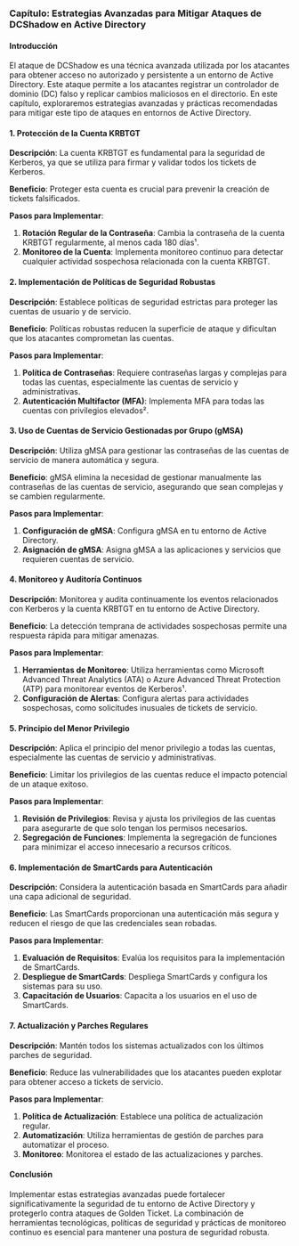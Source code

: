 ### Capítulo: Estrategias Avanzadas para Mitigar Ataques de DCShadow en Active Directory

#### Introducción
El ataque de DCShadow es una técnica avanzada utilizada por los atacantes para obtener acceso no autorizado y persistente a un entorno de Active Directory. Este ataque permite a los atacantes registrar un controlador de dominio (DC) falso y replicar cambios maliciosos en el directorio. En este capítulo, exploraremos estrategias avanzadas y prácticas recomendadas para mitigar este tipo de ataques en entornos de Active Directory.

#### 1. Protección de la Cuenta KRBTGT
**Descripción**: La cuenta KRBTGT es fundamental para la seguridad de Kerberos, ya que se utiliza para firmar y validar todos los tickets de Kerberos.

**Beneficio**: Proteger esta cuenta es crucial para prevenir la creación de tickets falsificados.

**Pasos para Implementar**:
1. **Rotación Regular de la Contraseña**: Cambia la contraseña de la cuenta KRBTGT regularmente, al menos cada 180 días¹.
2. **Monitoreo de la Cuenta**: Implementa monitoreo continuo para detectar cualquier actividad sospechosa relacionada con la cuenta KRBTGT.

#### 2. Implementación de Políticas de Seguridad Robustas
**Descripción**: Establece políticas de seguridad estrictas para proteger las cuentas de usuario y de servicio.

**Beneficio**: Políticas robustas reducen la superficie de ataque y dificultan que los atacantes comprometan las cuentas.

**Pasos para Implementar**:
1. **Política de Contraseñas**: Requiere contraseñas largas y complejas para todas las cuentas, especialmente las cuentas de servicio y administrativas.
2. **Autenticación Multifactor (MFA)**: Implementa MFA para todas las cuentas con privilegios elevados².

#### 3. Uso de Cuentas de Servicio Gestionadas por Grupo (gMSA)
**Descripción**: Utiliza gMSA para gestionar las contraseñas de las cuentas de servicio de manera automática y segura.

**Beneficio**: gMSA elimina la necesidad de gestionar manualmente las contraseñas de las cuentas de servicio, asegurando que sean complejas y se cambien regularmente.

**Pasos para Implementar**:
1. **Configuración de gMSA**: Configura gMSA en tu entorno de Active Directory.
2. **Asignación de gMSA**: Asigna gMSA a las aplicaciones y servicios que requieren cuentas de servicio.

#### 4. Monitoreo y Auditoría Continuos
**Descripción**: Monitorea y audita continuamente los eventos relacionados con Kerberos y la cuenta KRBTGT en tu entorno de Active Directory.

**Beneficio**: La detección temprana de actividades sospechosas permite una respuesta rápida para mitigar amenazas.

**Pasos para Implementar**:
1. **Herramientas de Monitoreo**: Utiliza herramientas como Microsoft Advanced Threat Analytics (ATA) o Azure Advanced Threat Protection (ATP) para monitorear eventos de Kerberos¹.
2. **Configuración de Alertas**: Configura alertas para actividades sospechosas, como solicitudes inusuales de tickets de servicio.

#### 5. Principio del Menor Privilegio
**Descripción**: Aplica el principio del menor privilegio a todas las cuentas, especialmente las cuentas de servicio y administrativas.

**Beneficio**: Limitar los privilegios de las cuentas reduce el impacto potencial de un ataque exitoso.

**Pasos para Implementar**:
1. **Revisión de Privilegios**: Revisa y ajusta los privilegios de las cuentas para asegurarte de que solo tengan los permisos necesarios.
2. **Segregación de Funciones**: Implementa la segregación de funciones para minimizar el acceso innecesario a recursos críticos.

#### 6. Implementación de SmartCards para Autenticación
**Descripción**: Considera la autenticación basada en SmartCards para añadir una capa adicional de seguridad.

**Beneficio**: Las SmartCards proporcionan una autenticación más segura y reducen el riesgo de que las credenciales sean robadas.

**Pasos para Implementar**:
1. **Evaluación de Requisitos**: Evalúa los requisitos para la implementación de SmartCards.
2. **Despliegue de SmartCards**: Despliega SmartCards y configura los sistemas para su uso.
3. **Capacitación de Usuarios**: Capacita a los usuarios en el uso de SmartCards.

#### 7. Actualización y Parches Regulares
**Descripción**: Mantén todos los sistemas actualizados con los últimos parches de seguridad.

**Beneficio**: Reduce las vulnerabilidades que los atacantes pueden explotar para obtener acceso a tickets de servicio.

**Pasos para Implementar**:
1. **Política de Actualización**: Establece una política de actualización regular.
2. **Automatización**: Utiliza herramientas de gestión de parches para automatizar el proceso.
3. **Monitoreo**: Monitorea el estado de las actualizaciones y parches.

#### Conclusión
Implementar estas estrategias avanzadas puede fortalecer significativamente la seguridad de tu entorno de Active Directory y protegerlo contra ataques de Golden Ticket. La combinación de herramientas tecnológicas, políticas de seguridad y prácticas de monitoreo continuo es esencial para mantener una postura de seguridad robusta.
